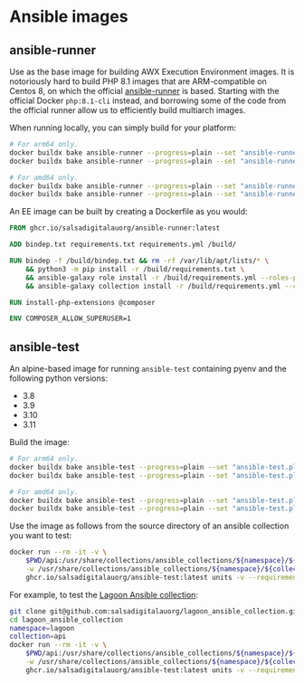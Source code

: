 # Ansible images

## ansible-runner
Use as the base image for building AWX Execution Environment images. It is notoriously hard to build PHP 8.1 images that are ARM-compatible on Centos 8, on which the official [ansible-runner](https://github.com/ansible/ansible-runner) is based. Starting with the official Docker `php:8.1-cli` instead, and borrowing some of the code from the official runner allow us to efficiently build multiarch images.

When running locally, you can simply build for your platform:
```sh
# For arm64 only.
docker buildx bake ansible-runner --progress=plain --set "ansible-runner.platform=linux/arm64" --print
docker buildx bake ansible-runner --progress=plain --set "ansible-runner.platform=linux/arm64" --load

# For amd64 only.
docker buildx bake ansible-runner --progress=plain --set "ansible-runner.platform=linux/amd64" --print
docker buildx bake ansible-runner --progress=plain --set "ansible-runner.platform=linux/amd64" --load
```

An EE image can be built by creating a Dockerfile as you would:
```Dockerfile
FROM ghcr.io/salsadigitalauorg/ansible-runner:latest

ADD bindep.txt requirements.txt requirements.yml /build/

RUN bindep -f /build/bindep.txt && rm -rf /var/lib/apt/lists/* \
    && python3 -m pip install -r /build/requirements.txt \
    && ansible-galaxy role install -r /build/requirements.yml --roles-path /usr/share/ansible/roles \
    && ansible-galaxy collection install -r /build/requirements.yml --collections-path /usr/share/ansible/collections

RUN install-php-extensions @composer

ENV COMPOSER_ALLOW_SUPERUSER=1
```

## ansible-test
An alpine-based image for running `ansible-test` containing pyenv and the following python versions:
  - 3.8
  - 3.9
  - 3.10
  - 3.11

Build the image:
```sh
# For arm64 only.
docker buildx bake ansible-test --progress=plain --set "ansible-test.platform=linux/arm64" --print
docker buildx bake ansible-test --progress=plain --set "ansible-test.platform=linux/arm64" --load

# For amd64 only.
docker buildx bake ansible-test --progress=plain --set "ansible-test.platform=linux/amd64" --print
docker buildx bake ansible-test --progress=plain --set "ansible-test.platform=linux/amd64" --load
```

Use the image as follows from the source directory of an ansible collection you want to test:
```sh
docker run --rm -it -v \
    $PWD/api:/usr/share/collections/ansible_collections/${namespace}/${collection} \
    -w /usr/share/collections/ansible_collections/${namespace}/${collection} \
    ghcr.io/salsadigitalauorg/ansible-test:latest units -v --requirements
```

For example, to test the [Lagoon Ansible collection](https://github.com/salsadigitalauorg/lagoon_ansible_collection):
```sh
git clone git@github.com:salsadigitalauorg/lagoon_ansible_collection.git
cd lagoon_ansible_collection
namespace=lagoon
collection=api
docker run --rm -it -v \
    $PWD/api:/usr/share/collections/ansible_collections/${namespace}/${collection} \
    -w /usr/share/collections/ansible_collections/${namespace}/${collection} \
    ghcr.io/salsadigitalauorg/ansible-test:latest units -v --requirements
```
